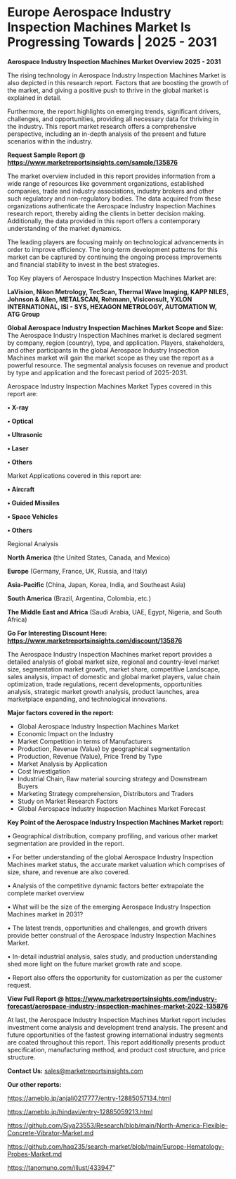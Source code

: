 # Europe Aerospace Industry Inspection Machines Market Is Progressing Towards | 2025 - 2031

<Strong> Aerospace Industry Inspection Machines Market Overview 2025 - 2031</strong>

The rising technology in Aerospace Industry Inspection Machines Market is also depicted in this research report. Factors that are boosting the growth of the market, and giving a positive push to thrive in the global market is explained in detail.

Furthermore, the report highlights on emerging trends, significant drivers, challenges, and opportunities, providing all necessary data for thriving in the industry. This report market research offers a comprehensive perspective, including an in-depth analysis of the present and future scenarios within the industry.

<strong>Request Sample Report @ <a href=https://www.marketreportsinsights.com/sample/135876>https://www.marketreportsinsights.com/sample/135876</a></strong>

The market overview included in this report provides information from a wide range of resources like government organizations, established companies, trade and industry associations, industry brokers and other such regulatory and non-regulatory bodies. The data acquired from these organizations authenticate the Aerospace Industry Inspection Machines research report, thereby aiding the clients in better decision making. Additionally, the data provided in this report offers a contemporary understanding of the market dynamics.

The leading players are focusing mainly on technological advancements in order to improve efficiency. The long-term development patterns for this market can be captured by continuing the ongoing process improvements and financial stability to invest in the best strategies.

Top Key players of Aerospace Industry Inspection Machines Market are:

<strong>LaVision, Nikon Metrology, TecScan, Thermal Wave Imaging, KAPP NILES, Johnson & Allen, METALSCAN, Rohmann, Visiconsult, YXLON INTERNATIONAL, ISI - SYS, HEXAGON METROLOGY, AUTOMATION W, ATG Group</strong>

<strong><b>Global Aerospace Industry Inspection Machines Market Scope and Size:</b></strong>
The Aerospace Industry Inspection Machines market is declared segment by company, region (country), type, and application. Players, stakeholders, and other participants in the global Aerospace Industry Inspection Machines market will gain the market scope as they use the report as a powerful resource. The segmental analysis focuses on revenue and product by type and application and the forecast period of 2025-2031.

Aerospace Industry Inspection Machines Market Types covered in this report are:

<strong>• X-ray

• Optical

• Ultrasonic

• Laser

• Others</strong>

Market Applications covered in this report are:

<strong>• Aircraft

• Guided Missiles

• Space Vehicles

• Others</strong> 

Regional Analysis

<strong>North America</strong> (the United States, Canada, and Mexico)

<strong>Europe</strong> (Germany, France, UK, Russia, and Italy)

<strong>Asia-Pacific</strong> (China, Japan, Korea, India, and Southeast Asia)

<strong>South America</strong> (Brazil, Argentina, Colombia, etc.)

<strong>The Middle East and Africa</strong> (Saudi Arabia, UAE, Egypt, Nigeria, and South Africa)

<strong>Go For Interesting Discount Here: <a href=https://www.marketreportsinsights.com/discount/135876>https://www.marketreportsinsights.com/discount/135876</a></strong>

The Aerospace Industry Inspection Machines market report provides a detailed analysis of global market size, regional and country-level market size, segmentation market growth, market share, competitive Landscape, sales analysis, impact of domestic and global market players, value chain optimization, trade regulations, recent developments, opportunities analysis, strategic market growth analysis, product launches, area marketplace expanding, and technological innovations.

<strong><b>Major factors covered in the report:</b></strong>
<ul>
  <li>Global Aerospace Industry Inspection Machines Market </li>
  <li>Economic Impact on the Industry</li>
  <li>Market Competition in terms of Manufacturers</li>
  <li>Production, Revenue (Value) by geographical segmentation</li>
  <li>Production, Revenue (Value), Price Trend by Type</li>
  <li>Market Analysis by Application</li>
  <li>Cost Investigation</li>
  <li>Industrial Chain, Raw material sourcing strategy and Downstream Buyers</li>
  <li>Marketing Strategy comprehension, Distributors and Traders</li>
  <li>Study on Market Research Factors</li>
  <li>Global Aerospace Industry Inspection Machines Market Forecast</li>
</ul>

<strong><b>Key Point of the Aerospace Industry Inspection Machines Market report:</b></strong>

• Geographical distribution, company profiling, and various other market segmentation are provided in the report.

• For better understanding of the global Aerospace Industry Inspection Machines market status, the accurate market valuation which comprises of size, share, and revenue are also covered.

• Analysis of the competitive dynamic factors better extrapolate the complete market overview

• What will be the size of the emerging Aerospace Industry Inspection Machines market in 2031?

• The latest trends, opportunities and challenges, and growth drivers provide better construal of the Aerospace Industry Inspection Machines Market.

• In-detail industrial analysis, sales study, and production understanding shed more light on the future market growth rate and scope.

• Report also offers the opportunity for customization as per the customer request.

<strong><b>View Full Report @ <a href=https://www.marketreportsinsights.com/industry-forecast/aerospace-industry-inspection-machines-market-2022-135876>https://www.marketreportsinsights.com/industry-forecast/aerospace-industry-inspection-machines-market-2022-135876</a></b></strong>


At last, the Aerospace Industry Inspection Machines Market report includes investment come analysis and development trend analysis. The present and future opportunities of the fastest growing international industry segments are coated throughout this report. This report additionally presents product specification, manufacturing method, and product cost structure, and price structure.

<strong>Contact Us:</strong>
sales@marketreportsinsights.com

<strong>Our other reports:</strong>

<a href=https://ameblo.jp/anjali0217777/entry-12885057134.html>https://ameblo.jp/anjali0217777/entry-12885057134.html</a>

<a href=https://ameblo.jp/hindavi/entry-12885059213.html>https://ameblo.jp/hindavi/entry-12885059213.html</a>

<a href=https://github.com/Siya23553/Research/blob/main/North-America-Flexible-Concrete-Vibrator-Market.md>https://github.com/Siya23553/Research/blob/main/North-America-Flexible-Concrete-Vibrator-Market.md</a>

<a href=https://github.com/haq235/search-market/blob/main/Europe-Hematology-Probes-Market.md>https://github.com/haq235/search-market/blob/main/Europe-Hematology-Probes-Market.md</a>

<a href=https://tanomuno.com/illust/433947>https://tanomuno.com/illust/433947</a>"
